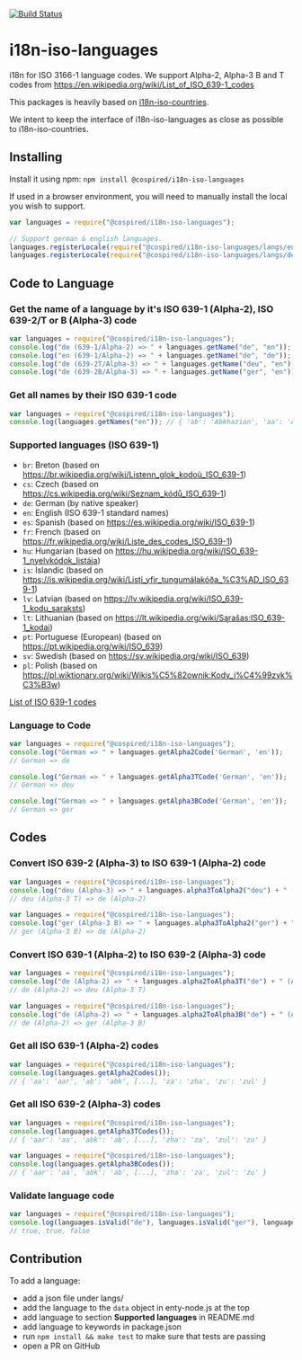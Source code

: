 [![Build Status](https://travis-ci.org/cospired/i18n-iso-languages.svg?branch=master)](https://travis-ci.org/cospired/i18n-iso-languages)

# i18n-iso-languages

i18n for ISO 3166-1 language codes. We support Alpha-2, Alpha-3 B and T codes from https://en.wikipedia.org/wiki/List_of_ISO_639-1_codes

This packages is heavily based on [i18n-iso-countries](https://github.com/michaelwittig/node-i18n-iso-countries).

We intent to keep the interface of i18n-iso-languages as close as possible to i18n-iso-countries.
## Installing

Install it using npm: `npm install @cospired/i18n-iso-languages`

If used in a browser environment, you will need to manually install the local you wish to support.

```javascript
var languages = require("@cospired/i18n-iso-languages");

// Support german & english languages.
languages.registerLocale(require("@cospired/i18n-iso-languages/langs/en.json"));
languages.registerLocale(require("@cospired/i18n-iso-languages/langs/de.json"));
```

## Code to Language

### Get the name of a language by it's ISO 639-1 (Alpha-2), ISO 639-2/T or B (Alpha-3) code

`````javascript
var languages = require("@cospired/i18n-iso-languages");
console.log("de (639-1/Alpha-2) => " + languages.getName("de", "en")); // German
console.log("en (639-1/Alpha-2) => " + languages.getName("de", "de")); // Deutsch
console.log("de (639-2T/Alpha-3) => " + languages.getName("deu", "en")); // German
console.log("de (639-2B/Alpha-3) => " + languages.getName("ger", "en")); // German
`````

### Get all names by their ISO 639-1 code

`````javascript
var languages = require("@cospired/i18n-iso-languages");
console.log(languages.getNames("en")); // { 'ab': 'Abkhazian', 'aa': 'Afar', [...], 'za': 'Zhuang', 'zu': 'Zulu' }
`````

### Supported languages (ISO 639-1)

* `br`: Breton (based on https://br.wikipedia.org/wiki/Listenn_glok_kodoù_ISO_639-1)
* `cs`: Czech (based on https://cs.wikipedia.org/wiki/Seznam_kódů_ISO_639-1)
* `de`: German (by native speaker)
* `en`: English (ISO 639-1 standard names)
* `es`: Spanish (based on https://es.wikipedia.org/wiki/ISO_639-1)
* `fr`: French (based on https://fr.wikipedia.org/wiki/Liste_des_codes_ISO_639-1)
* `hu`: Hungarian (based on https://hu.wikipedia.org/wiki/ISO_639-1_nyelvkódok_listája)
* `is`: Islandic (based on https://is.wikipedia.org/wiki/Listi_yfir_tungumálakóða_%C3%AD_ISO_639-1)
* `lv`: Latvian (based on https://lv.wikipedia.org/wiki/ISO_639-1_kodu_saraksts)
* `lt`: Lithuanian (based on https://lt.wikipedia.org/wiki/Sąrašas:ISO_639-1_kodai)
* `pt`: Portuguese (European) (based on https://pt.wikipedia.org/wiki/ISO_639)
* `sv`: Swedish (based on https://sv.wikipedia.org/wiki/ISO_639)
* `pl`: Polish (based on https://pl.wiktionary.org/wiki/Wikis%C5%82ownik:Kody_j%C4%99zyk%C3%B3w)


[List of ISO 639-1 codes](https://en.wikipedia.org/wiki/List_of_ISO_639-1_codes)

### Language to Code

`````javascript
var languages = require("@cospired/i18n-iso-languages");
console.log("German => " + languages.getAlpha2Code('German', 'en'));
// German => de

console.log("German => " + languages.getAlpha3TCode('German', 'en'));
// German => deu

console.log("German => " + languages.getAlpha3BCode('German', 'en'));
// German => ger
`````

## Codes

### Convert ISO 639-2 (Alpha-3) to ISO 639-1 (Alpha-2) code

`````javascript
var languages = require("@cospired/i18n-iso-languages");
console.log("deu (Alpha-3) => " + languages.alpha3ToAlpha2("deu") + " (Alpha-2)");
// deu (Alpha-3 T) => de (Alpha-2)

var languages = require("@cospired/i18n-iso-languages");
console.log("ger (Alpha-3 B) => " + languages.alpha3ToAlpha2("ger") + " (Alpha-2)");
// ger (Alpha-3 B) => de (Alpha-2)
`````

### Convert ISO 639-1 (Alpha-2) to ISO 639-2 (Alpha-3) code
`````javascript
var languages = require("@cospired/i18n-iso-languages");
console.log("de (Alpha-2) => " + languages.alpha2ToAlpha3T("de") + " (Alpha-3 T)");
// de (Alpha-2) => deu (Alpha-3 T)

var languages = require("@cospired/i18n-iso-languages");
console.log("de (Alpha-2) => " + languages.alpha2ToAlpha3B("de") + " (Alpha-3 B)");
// de (Alpha-2) => ger (Alpha-3 B)
`````

### Get all ISO 639-1 (Alpha-2) codes

`````javascript
var languages = require("@cospired/i18n-iso-languages");
console.log(languages.getAlpha2Codes());
// { 'aa': 'aar', 'ab': 'abk', [...], 'za': 'zha', 'zu': 'zul' }
`````

### Get all ISO 639-2 (Alpha-3) codes

`````javascript
var languages = require("@cospired/i18n-iso-languages");
console.log(languages.getAlpha3TCodes());
// { 'aar': 'aa', 'abk': 'ab', [...], 'zha': 'za', 'zul': 'zu' }

var languages = require("@cospired/i18n-iso-languages");
console.log(languages.getAlpha3BCodes());
// { 'aar': 'aa', 'abk': 'ab', [...], 'zha': 'za', 'zul': 'zu' }
`````

### Validate language code
``````javascript
var languages = require("@cospired/i18n-iso-languages");
console.log(languages.isValid("de"), languages.isValid("ger"), languages.isValid("xx")));
// true, true, false
``````

## Contribution

To add a language:

* add a json file under langs/
* add the language to the `data` object in enty-node.js at the top
* add language to section **Supported languages** in README.md
* add language to keywords in package.json
* run `npm install && make test` to make sure that tests are passing
* open a PR on GitHub
